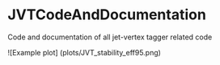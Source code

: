 JVTCodeAndDocumentation
=======================

Code and documentation of all jet-vertex tagger related code

![Example plot] (plots/JVT_stability_eff95.png)
